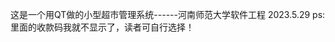 这是一个用QT做的小型超市管理系统------河南师范大学软件工程 2023.5.29
                                                            ps:里面的收款码我就不显示了，读者可自行选择！
